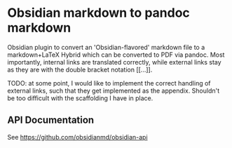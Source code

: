 # Obsidian markdown to pandoc markdown

Obsidian plugin to convert an 'Obsidian-flavored' markdown file to a markdown+LaTeX Hybrid which can be converted to PDF via pandoc.
Most importantly, internal links are translated correctly, while external links stay as they are with the double bracket notation [[...]].

TODO: at some point, I would like to implement the correct handling of external links, such that they get implemented as the appendix. Shouldn't be too difficult with the scaffolding I have in place.


## API Documentation

See https://github.com/obsidianmd/obsidian-api
